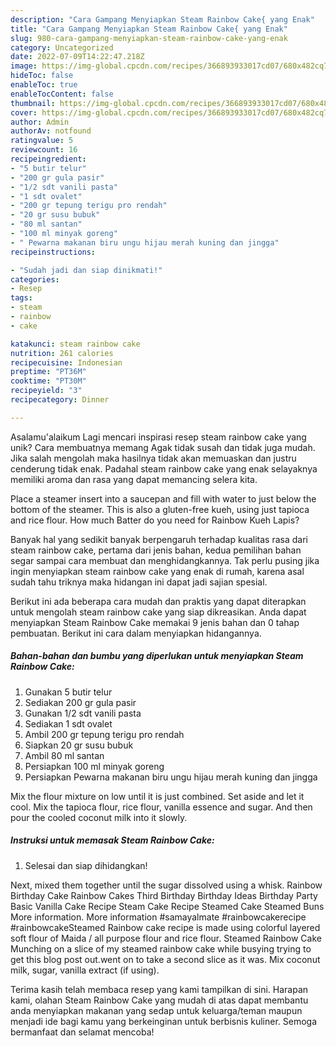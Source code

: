 ```yaml
---
description: "Cara Gampang Menyiapkan Steam Rainbow Cake{ yang Enak"
title: "Cara Gampang Menyiapkan Steam Rainbow Cake{ yang Enak"
slug: 980-cara-gampang-menyiapkan-steam-rainbow-cake-yang-enak
category: Uncategorized
date: 2022-07-09T14:22:47.218Z
image: https://img-global.cpcdn.com/recipes/366893933017cd07/680x482cq70/steam-rainbow-cake-foto-resep-utama.jpg
hideToc: false
enableToc: true
enableTocContent: false
thumbnail: https://img-global.cpcdn.com/recipes/366893933017cd07/680x482cq70/steam-rainbow-cake-foto-resep-utama.jpg
cover: https://img-global.cpcdn.com/recipes/366893933017cd07/680x482cq70/steam-rainbow-cake-foto-resep-utama.jpg
author: Admin
authorAv: notfound
ratingvalue: 5
reviewcount: 16
recipeingredient:
- "5 butir telur"
- "200 gr gula pasir"
- "1/2 sdt vanili pasta"
- "1 sdt ovalet"
- "200 gr tepung terigu pro rendah"
- "20 gr susu bubuk"
- "80 ml santan"
- "100 ml minyak goreng"
- " Pewarna makanan biru ungu hijau merah kuning dan jingga"
recipeinstructions:

- "Sudah jadi dan siap dinikmati!"
categories:
- Resep
tags:
- steam
- rainbow
- cake

katakunci: steam rainbow cake 
nutrition: 261 calories
recipecuisine: Indonesian
preptime: "PT36M"
cooktime: "PT30M"
recipeyield: "3"
recipecategory: Dinner

---
```



Asalamu'alaikum Lagi mencari inspirasi resep steam rainbow cake yang unik? Cara membuatnya memang Agak tidak susah dan tidak juga mudah. Jika salah mengolah maka hasilnya tidak akan memuaskan dan justru cenderung tidak enak. Padahal steam rainbow cake yang enak selayaknya memiliki aroma dan rasa yang dapat memancing selera kita.


Place a steamer insert into a saucepan and fill with water to just below the bottom of the steamer. This is also a gluten-free kueh, using just tapioca and rice flour. How much Batter do you need for Rainbow Kueh Lapis?

Banyak hal yang sedikit banyak berpengaruh terhadap kualitas rasa dari steam rainbow cake, pertama dari jenis bahan, kedua pemilihan bahan segar sampai cara membuat dan menghidangkannya. Tak perlu pusing jika ingin menyiapkan steam rainbow cake yang enak di rumah, karena asal sudah tahu triknya maka hidangan ini dapat jadi sajian spesial.


Berikut ini ada beberapa cara mudah dan praktis yang dapat diterapkan untuk mengolah steam rainbow cake yang siap dikreasikan. Anda dapat menyiapkan Steam Rainbow Cake memakai 9 jenis bahan dan 0 tahap pembuatan. Berikut ini cara dalam menyiapkan hidangannya.

<!--inarticleads1-->

##### Bahan-bahan dan bumbu yang diperlukan untuk menyiapkan Steam Rainbow Cake:

1. Gunakan 5 butir telur
1. Sediakan 200 gr gula pasir
1. Gunakan 1/2 sdt vanili pasta
1. Sediakan 1 sdt ovalet
1. Ambil 200 gr tepung terigu pro rendah
1. Siapkan 20 gr susu bubuk
1. Ambil 80 ml santan
1. Persiapkan 100 ml minyak goreng
1. Persiapkan  Pewarna makanan biru ungu hijau merah kuning dan jingga


Mix the flour mixture on low until it is just combined. Set aside and let it cool. Mix the tapioca flour, rice flour, vanilla essence and sugar. And then pour the cooled coconut milk into it slowly. 

<!--inarticleads2-->

##### Instruksi untuk memasak Steam Rainbow Cake:


1. Selesai dan siap dihidangkan!

Next, mixed them together until the sugar dissolved using a whisk. Rainbow Birthday Cake Rainbow Cakes Third Birthday Birthday Ideas Birthday Party Basic Vanilla Cake Recipe Steam Cake Recipe Steamed Cake Steamed Buns More information. More information #samayalmate #rainbowcakerecipe #rainbowcakeSteamed Rainbow cake recipe is made using colorful layered soft flour of Maida / all purpose flour and rice flour. Steamed Rainbow Cake Munching on a slice of my steamed rainbow cake while busying trying to get this blog post out.went on to take a second slice as it was. Mix coconut milk, sugar, vanilla extract (if using). 

Terima kasih telah membaca resep yang kami tampilkan di sini. Harapan kami, olahan Steam Rainbow Cake yang mudah di atas dapat membantu anda menyiapkan makanan yang sedap untuk keluarga/teman maupun menjadi ide bagi kamu yang berkeinginan untuk berbisnis kuliner. Semoga bermanfaat dan selamat mencoba!

